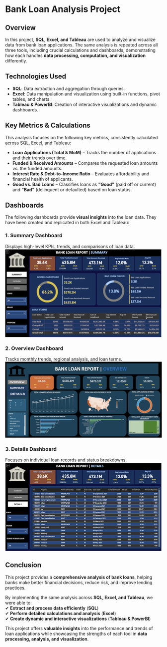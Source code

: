 # Bank Loan Analysis Project  

## Overview  
In this project, **SQL, Excel, and Tableau** are used to analyze and visualize data from bank loan applications. The same analysis is repeated across all three tools, including crucial calculations and dashboards, demonstrating how each handles **data processing, computation, and visualization** differently.  

## Technologies Used  
- **SQL**: Data extraction and aggregation through queries.  
- **Excel**: Data manipulation and visualization using built-in functions, pivot tables, and charts.  
- **Tableau & PowerBI**: Creation of interactive visualizations and dynamic dashboards.  

## Key Metrics & Calculations  
This analysis focuses on the following key metrics, consistently calculated across SQL, Excel, and Tableau:  
- **Loan Applications (Total & MoM)** – Tracks the number of applications and their trends over time.  
- **Funded & Received Amounts** – Compares the requested loan amounts vs. the funded amounts.  
- **Interest Rate & Debt-to-Income Ratio** – Evaluates affordability and financial health of applicants.  
- **Good vs. Bad Loans** – Classifies loans as **"Good"** (paid off or current) and **"Bad"** (delinquent or defaulted) based on loan status.  

## Dashboards  
The following dashboards provide **visual insights** into the loan data. They have been created and replicated in both Excel and Tableau:

### 1. Summary Dashboard  
Displays high-level KPIs, trends, and comparisons of loan data.  
![Summary Dashboard](Dashboard_Images/Summary_Dashboard.png)

### 2. Overview Dashboard  
Tracks monthly trends, regional analysis, and loan terms.  
![Overview Dashboard](Dashboard_Images/Overview_Dashboard.jpg)

### 3. Details Dashboard  
Focuses on individual loan records and status breakdowns.  
![Details Dashboard](Dashboard_Images/Details_Dashboard.png)

## Conclusion  
This project provides a **comprehensive analysis of bank loans**, helping banks make better financial decisions, reduce risk, and improve lending practices.  

By implementing the same analysis across **SQL, Excel, and Tableau**, we were able to:  
✔ **Extract and process data efficiently** (**SQL**)  
✔ **Perform detailed calculations and analysis** (**Excel**)  
✔ **Create dynamic and interactive visualizations** (**Tableau & PowerBI**)  

This project offers **valuable insights** into the performance and trends of loan applications while showcasing the strengths of each tool in **data processing, analysis, and visualization**.
